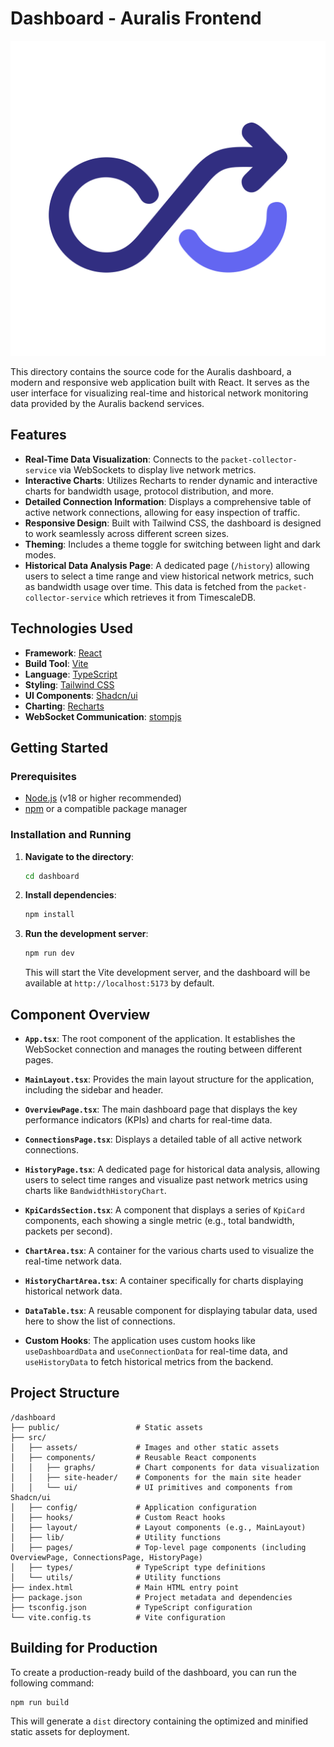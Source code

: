 # Dashboard - Auralis Frontend

![Auralis Logo](./docs/auralis-logo.svg)

This directory contains the source code for the Auralis dashboard, a modern and responsive web application built with React. It serves as the user interface for visualizing real-time and historical network monitoring data provided by the Auralis backend services.

## Features

-   **Real-Time Data Visualization**: Connects to the `packet-collector-service` via WebSockets to display live network metrics.
-   **Interactive Charts**: Utilizes Recharts to render dynamic and interactive charts for bandwidth usage, protocol distribution, and more.
-   **Detailed Connection Information**: Displays a comprehensive table of active network connections, allowing for easy inspection of traffic.
-   **Responsive Design**: Built with Tailwind CSS, the dashboard is designed to work seamlessly across different screen sizes.
-   **Theming**: Includes a theme toggle for switching between light and dark modes.
-   **Historical Data Analysis Page**: A dedicated page (`/history`) allowing users to select a time range and view historical network metrics, such as bandwidth usage over time. This data is fetched from the `packet-collector-service` which retrieves it from TimescaleDB.

## Technologies Used

-   **Framework**: [React](https://reactjs.org/)
-   **Build Tool**: [Vite](https://vitejs.dev/)
-   **Language**: [TypeScript](https://www.typescriptlang.org/)
-   **Styling**: [Tailwind CSS](https://tailwindcss.com/)
-   **UI Components**: [Shadcn/ui](https://ui.shadcn.com/)
-   **Charting**: [Recharts](https://recharts.org/)
-   **WebSocket Communication**: [stompjs](https://stomp-js.github.io/)

## Getting Started

### Prerequisites

-   [Node.js](https://nodejs.org/) (v18 or higher recommended)
-   [npm](https://www.npmjs.com/) or a compatible package manager

### Installation and Running

1.  **Navigate to the directory**:
    ```bash
    cd dashboard
    ```

2.  **Install dependencies**:
    ```bash
    npm install
    ```

3.  **Run the development server**:
    ```bash
    npm run dev
    ```

    This will start the Vite development server, and the dashboard will be available at `http://localhost:5173` by default.

## Component Overview

-   **`App.tsx`**: The root component of the application. It establishes the WebSocket connection and manages the routing between different pages.

-   **`MainLayout.tsx`**: Provides the main layout structure for the application, including the sidebar and header.

-   **`OverviewPage.tsx`**: The main dashboard page that displays the key performance indicators (KPIs) and charts for real-time data.

-   **`ConnectionsPage.tsx`**: Displays a detailed table of all active network connections.

-   **`HistoryPage.tsx`**: A dedicated page for historical data analysis, allowing users to select time ranges and visualize past network metrics using charts like `BandwidthHistoryChart`.

-   **`KpiCardsSection.tsx`**: A component that displays a series of `KpiCard` components, each showing a single metric (e.g., total bandwidth, packets per second).

-   **`ChartArea.tsx`**: A container for the various charts used to visualize the real-time network data.

-   **`HistoryChartArea.tsx`**: A container specifically for charts displaying historical network data.

-   **`DataTable.tsx`**: A reusable component for displaying tabular data, used here to show the list of connections.

-   **Custom Hooks**: The application uses custom hooks like `useDashboardData` and `useConnectionData` for real-time data, and `useHistoryData` to fetch historical metrics from the backend.

## Project Structure

```
/dashboard
├── public/                 # Static assets
├── src/
│   ├── assets/             # Images and other static assets
│   ├── components/         # Reusable React components
│   │   ├── graphs/         # Chart components for data visualization
│   │   ├── site-header/    # Components for the main site header
│   │   └── ui/             # UI primitives and components from Shadcn/ui
│   ├── config/             # Application configuration
│   ├── hooks/              # Custom React hooks
│   ├── layout/             # Layout components (e.g., MainLayout)
│   ├── lib/                # Utility functions
│   ├── pages/              # Top-level page components (including OverviewPage, ConnectionsPage, HistoryPage)
│   ├── types/              # TypeScript type definitions
│   └── utils/              # Utility functions
├── index.html              # Main HTML entry point
├── package.json            # Project metadata and dependencies
├── tsconfig.json           # TypeScript configuration
└── vite.config.ts          # Vite configuration
```

## Building for Production

To create a production-ready build of the dashboard, you can run the following command:

```bash
npm run build
```

This will generate a `dist` directory containing the optimized and minified static assets for deployment.